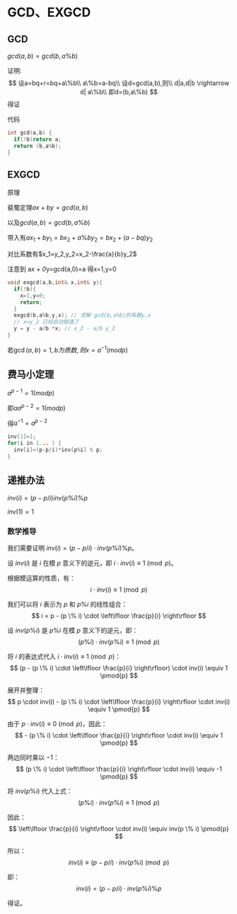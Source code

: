 # GCD、EXGCD

## GCD
$gcd(a,b)=gcd(b,a\%b)$

证明:
$$
设a=bq+r=bq+a\%b\\
a\%b=a-bq\\
设d=gcd(a,b),则\\
d|a,d|b \rightarrow d| a\%b\\
即d=(b,a\%b)
$$
得证

代码
```cpp
int gcd(a,b) {
  if(!b)return a;
  return (b,a%b);
}
```

## EXGCD

原理

裴蜀定理$ax+by=gcd(a,b)$

以及$gcd(a,b)=gcd(b,a\%b)$

带入有$ax_1+by_1=bx_2+a\%by_2=bx_2+(a-bq)y_2$

对比系数有$x_1=y_2,y_2=x_2-\frac{a}{b}y_2$

注意到 a*x +  0*y=gcd(a,0)=a 得x=1,y=0

```cpp
void exgcd(a,b,int& x,int& y){
  if(!b){
    x=1,y=0;
    return;
  }
  exgcd(b,a%b,y,x); // 求解 gcd(b,a%b)的系数y,x
  // x=y_2 已经自动赋值了
  y = y - a/b *x; // x_2 - a/b y_2
}
```

若$\gcd(a,b)=1,b为质数,则x=a^{-1}(mod p)$
## 费马小定理

$a^{p-1}=1(mod p)$

即$aa^{p-2}=1(mod p)$

得$a^{-1}=a^{p-2}$

```cpp
inv[1]=1;
for(i in 1... ) {
  inv[i]=(p-p/i)*inv[p%i] % p;
}
```
## 递推办法

$inv(i)=(p-p/i)inv(p\%i) \% p$

$inv(1)=1$

### 数学推导

我们需要证明 $inv(i) = (p - p/i) \cdot inv(p \% i) \% p$。

设 $inv(i)$ 是 $i$ 在模 $p$ 意义下的逆元，即 $i \cdot inv(i) \equiv 1 \pmod{p}$。

根据模运算的性质，有：
$$ i \cdot inv(i) \equiv 1 \pmod{p} $$

我们可以将 $i$ 表示为 $p$ 和 $p \% i$ 的线性组合：
$$ i = p - (p \% i) \cdot \left\lfloor \frac{p}{i} \right\rfloor $$

设 $inv(p \% i)$ 是 $p \% i$ 在模 $p$ 意义下的逆元，即：
$$ (p \% i) \cdot inv(p \% i) \equiv 1 \pmod{p} $$

将 $i$ 的表达式代入 $i \cdot inv(i) \equiv 1 \pmod{p}$：
$$ (p - (p \% i) \cdot \left\lfloor \frac{p}{i} \right\rfloor) \cdot inv(i) \equiv 1 \pmod{p} $$

展开并整理：
$$ p \cdot inv(i) - (p \% i) \cdot \left\lfloor \frac{p}{i} \right\rfloor \cdot inv(i) \equiv 1 \pmod{p} $$

由于 $p \cdot inv(i) \equiv 0 \pmod{p}$，因此：
$$ - (p \% i) \cdot \left\lfloor \frac{p}{i} \right\rfloor \cdot inv(i) \equiv 1 \pmod{p} $$

两边同时乘以 $-1$：
$$ (p \% i) \cdot \left\lfloor \frac{p}{i} \right\rfloor \cdot inv(i) \equiv -1 \pmod{p} $$

将 $inv(p \% i)$ 代入上式：
$$ (p \% i) \cdot inv(p \% i) \equiv 1 \pmod{p} $$

因此：
$$ \left\lfloor \frac{p}{i} \right\rfloor \cdot inv(i) \equiv inv(p \% i) \pmod{p} $$

所以：
$$ inv(i) \equiv (p - p/i) \cdot inv(p \% i) \pmod{p} $$

即：
$$ inv(i) = (p - p/i) \cdot inv(p \% i) \% p $$

得证。

